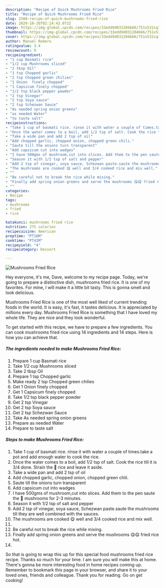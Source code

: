 ```yaml
---
description: "Recipe of Quick Mushrooms Fried Rice"
title: "Recipe of Quick Mushrooms Fried Rice"
slug: 2580-recipe-of-quick-mushrooms-fried-rice
date: 2020-10-26T02:14:43.072Z
image: https://img-global.cpcdn.com/recipes/33edd9d031204b66/751x532cq70/mushrooms-fried-rice-recipe-main-photo.jpg
thumbnail: https://img-global.cpcdn.com/recipes/33edd9d031204b66/751x532cq70/mushrooms-fried-rice-recipe-main-photo.jpg
cover: https://img-global.cpcdn.com/recipes/33edd9d031204b66/751x532cq70/mushrooms-fried-rice-recipe-main-photo.jpg
author: Manuel Romero
ratingvalue: 3.4
reviewcount: 9
recipeingredient:
- "1 cup Basmati rice"
- "1/2 cup Mushrooms sliced"
- "2 tbsp Oil"
- "1 tsp Chopped garlic"
- "2 tsp Chopped green chilies"
- "1 Onion  finely chopped"
- "1 Capsicum finely chopped"
- "1/2 tsp black pepper powder"
- "2 tsp Vinegar"
- "2 tsp Soya sauce"
- "2 tsp Schezwan Sauce"
- "As needed spring onion greens"
- "as needed Water"
- "to taste salt"
recipeinstructions:
- "Take 1 cup of basmati rice. rinse it with water a couple of times.take a pot and add enough water to cook the rice."
- "Once the water comes to a boil, add 1/2 tsp of salt. Cook the rice till it is 3/4 done. Strain the 🍚 rice and leave it aside."
- "Take a wide pan and add 2 tsp of oil"
- "Add chopped garlic, chopped onion, chopped green chili."
- "Saute till the onions turn transparent"
- "Add capsicum cut into wadges"
- "I have 500gms of mushroom,cut into slices. Add them to the pen saute the 🍄 mushrooms for 2-3 minutes."
- "Season it with 1/2 tsp of salt and pepper"
- "Add 2 tsp of vinegar, soya sauce, Schezwan paste.saute the mushrooms till they are well combined with the sauces."
- "The mushrooms are cooked 😋 well and 3/4 cooked rice and mix well."
- ""
- "Be careful not to break the rice while mixing."
- "Finally add spring onion greens and serve the mushrooms 😋😋 fried rice hot."
- ""
categories:
- Recipe
tags:
- mushrooms
- fried
- rice

katakunci: mushrooms fried rice 
nutrition: 275 calories
recipecuisine: American
preptime: "PT16M"
cooktime: "PT42M"
recipeyield: "4"
recipecategory: Dessert

---
```



![Mushrooms Fried Rice](https://img-global.cpcdn.com/recipes/33edd9d031204b66/751x532cq70/mushrooms-fried-rice-recipe-main-photo.jpg)

Hey everyone, it's me, Dave, welcome to my recipe page. Today, we're going to prepare a distinctive dish, mushrooms fried rice. It is one of my favorites. For mine, I will make it a little bit tasty. This is gonna smell and look delicious.



Mushrooms Fried Rice is one of the most well liked of current trending foods in the world. It is easy, it's fast, it tastes delicious. It is appreciated by millions every day. Mushrooms Fried Rice is something that I have loved my whole life. They are nice and they look wonderful.


To get started with this recipe, we have to prepare a few ingredients. You can cook mushrooms fried rice using 14 ingredients and 14 steps. Here is how you can achieve that.

<!--inarticleads1-->

##### The ingredients needed to make Mushrooms Fried Rice:

1. Prepare 1 cup Basmati rice
1. Take 1/2 cup Mushrooms sliced
1. Take 2 tbsp Oil
1. Prepare 1 tsp Chopped garlic
1. Make ready 2 tsp Chopped green chilies
1. Get 1 Onion  finely chopped
1. Get 1 Capsicum finely chopped
1. Take 1/2 tsp black pepper powder
1. Get 2 tsp Vinegar
1. Get 2 tsp Soya sauce
1. Get 2 tsp Schezwan Sauce
1. Take As needed spring onion greens
1. Prepare as needed Water
1. Prepare to taste salt




<!--inarticleads2-->

##### Steps to make Mushrooms Fried Rice:

1. Take 1 cup of basmati rice. rinse it with water a couple of times.take a pot and add enough water to cook the rice.
1. Once the water comes to a boil, add 1/2 tsp of salt. Cook the rice till it is 3/4 done. Strain the 🍚 rice and leave it aside.
1. Take a wide pan and add 2 tsp of oil
1. Add chopped garlic, chopped onion, chopped green chili.
1. Saute till the onions turn transparent
1. Add capsicum cut into wadges
1. I have 500gms of mushroom,cut into slices. Add them to the pen saute the 🍄 mushrooms for 2-3 minutes.
1. Season it with 1/2 tsp of salt and pepper
1. Add 2 tsp of vinegar, soya sauce, Schezwan paste.saute the mushrooms till they are well combined with the sauces.
1. The mushrooms are cooked 😋 well and 3/4 cooked rice and mix well.
1. 
1. Be careful not to break the rice while mixing.
1. Finally add spring onion greens and serve the mushrooms 😋😋 fried rice hot.
1. 




So that is going to wrap this up for this special food mushrooms fried rice recipe. Thanks so much for your time. I am sure you will make this at home. There's gonna be more interesting food in home recipes coming up. Remember to bookmark this page in your browser, and share it to your loved ones, friends and colleague. Thank you for reading. Go on get cooking!
